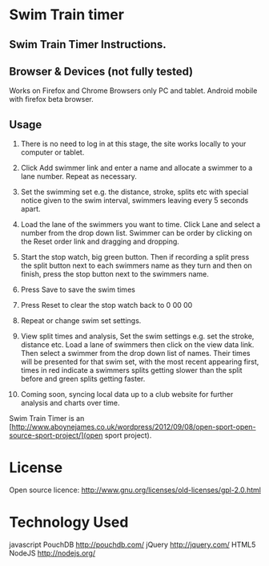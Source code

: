Swim Train timer
==========

Swim Train Timer  Instructions.
----------------------------------------------

Browser & Devices  (not fully tested)
----------------------------

Works on Firefox and Chrome Browsers only PC and tablet.   Android mobile with firefox beta browser.

Usage
---------

1.  There is no need to log in at this stage, the site works locally to your computer or tablet.

2. Click  Add swimmer  link and enter a name and allocate a swimmer to a lane number.  Repeat as necessary.

3.  Set the swimming set e.g. the distance, stroke, splits etc with special notice given to the swim interval, swimmers leaving every 5 seconds apart.

4.  Load the lane of the swimmers you want to time.  Click Lane and select a number from the drop down list.  Swimmer can be order by clicking on the Reset order link and dragging and dropping.

5.  Start the stop watch, big green button.  Then if recording a  split press the split button next to each swimmers name as they turn and then on finish, press the stop button next to the swimmers name.

6.  Press Save to save the swim times

7.  Press Reset to  clear the stop watch back to 0 00 00

8.  Repeat or change swim set settings.

9.  View split times and analysis, Set the swim settings e.g. set the stroke, distance etc.   Load a lane of swimmers then click on the view data link.  Then select a swimmer from the drop down list of names.  Their times will be presented for that swim set, with the most recent appearing first,  times in red indicate a swimmers splits getting slower than the split before and green splits getting faster.

10.  Coming soon, syncing local data up to a club website for further analysis and charts over time.

Swim Train Timer is an [http://www.aboynejames.co.uk/wordpress/2012/09/08/open-sport-open-source-sport-project/](open sport project).

License
===========

Open source licence: <http://www.gnu.org/licenses/old-licenses/gpl-2.0.html>


Technology Used
===========
javascript
PouchDB <http://pouchdb.com/>
jQuery <http://jquery.com/>
HTML5
NodeJS <http://nodejs.org/>